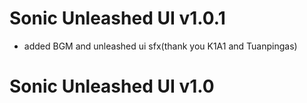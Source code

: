 # Sonic Unleashed UI v1.0.1
- added BGM and unleashed ui sfx(thank you K1A1 and Tuanpingas)

# Sonic Unleashed UI v1.0
